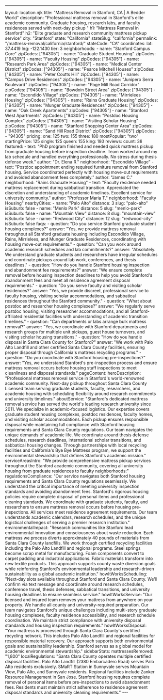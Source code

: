 ---
layout: location.njk
title: "Mattress Removal in Stanford, CA | A Bedder World"
description: "Professional mattress removal in Stanford's elite academic community. Graduate housing, research labs, and faculty residences served with next-day pickup " h1: "Mattress Removal in Stanford" h2: "Elite graduate and research community mattress pickup service"
city: "Stanford" state: "California" stateSlug: "california"
permalink: "/mattress-removal/california/stanford/" stateCode: "CA" coordinates: lat: 37.4419 lng: -122.1430 tier: 3 neighborhoods: - name: "Stanford Campus Core" zipCodes: ["94305"] - name: "Graduate Student Housing" zipCodes: ["94305"] - name: "Faculty Housing" zipCodes: ["94305"] - name: "Research Park Area" zipCodes: ["94305"] - name: "Medical Center District" zipCodes: ["94305"] - name: "Pearce Mitchell Houses" zipCodes: ["94305"] - name: "Peter Coutts Hill" zipCodes: ["94305"] - name: "Campus Drive Residences" zipCodes: ["94305"] - name: "Junipero Serra Boulevard" zipCodes: ["94305"] - name: "Page Mill Road Corridor" zipCodes: ["94305"] - name: "Bowdoin Street Area" zipCodes: ["94305"] - name: "Escondido Village" zipCodes: ["94305"] - name: "Mirrielees Housing" zipCodes: ["94305"] - name: "Rains Graduate Housing" zipCodes: ["94305"] - name: "Munger Graduate Residences" zipCodes: ["94305"] - name: "Oak Creek Apartments" zipCodes: ["94305"] - name: "Stanford West Apartments" zipCodes: ["94305"] - name: "Postdoc Housing Complex" zipCodes: ["94305"] - name: "Visiting Scholar Housing" zipCodes: ["94305"] - name: "Stanford Shopping Center Area" zipCodes: ["94305"] - name: "Sand Hill Road District" zipCodes: ["94305"] zipCodes: - "94305" pricing: one: 125 two: 155 three: 180 mostPopular: "two" startingPrice: 125 single: 125 queen: 155 king: 180 reviews: count: 38 featured: - text: "PhD program finished and needed quick mattress pickup from graduate housing before inspection deadline. Team worked around my lab schedule and handled everything professionally. No stress during thesis defense week." author: "Dr. Elena R." neighborhood: "Escondido Village" - text: "Postdoc appointment ending required furniture removal from Stanford housing. Service coordinated perfectly with housing move-out requirements and avoided abandonment fees completely." author: "James C." neighborhood: "Rains Graduate Housing" - text: "Faculty residence needed mattress replacement during sabbatical transition. Appreciated the discretion and understanding of academic timelines. Excellent service for university community." author: "Professor Maria T." neighborhood: "Faculty Housing" nearbyCities: - name: "Palo Alto" distance: 3 slug: "palo-alto" isSuburb: false - name: "Menlo Park" distance: 5 slug: "menlo-park" isSuburb: false - name: "Mountain View" distance: 8 slug: "mountain-view" isSuburb: false - name: "Redwood City" distance: 12 slug: "redwood-city" isSuburb: false faqs: - question: "Do you service Stanford graduate student housing complexes?" answer: "Yes, we provide mattress removal throughout all Stanford graduate housing including Escondido Village, Rains, Mirrielees, and Munger Graduate Residences, coordinating with housing move-out requirements." - question: "Can you work around academic research schedules and lab commitments?" answer: "Absolutely. We understand graduate students and researchers have irregular schedules and coordinate pickups around lab work, conferences, and thesis deadlines." - question: "How do you handle Stanford housing inspection and abandonment fee requirements?" answer: "We ensure complete removal before housing inspection deadlines to help you avoid Stanford's abandonment fees and meet all residence agreement disposal requirements." - question: "Do you serve faculty and visiting scholar residences?" answer: "Yes, we provide discreet, professional service to faculty housing, visiting scholar accommodations, and sabbatical residences throughout the Stanford community." - question: "What about postdoc and researcher housing complexes?" answer: "We regularly serve postdoc housing, visiting researcher accommodations, and all Stanford-affiliated residential facilities with understanding of academic transition timelines." - question: "Can departments or labs arrange bulk mattress removal?" answer: "Yes, we coordinate with Stanford departments and research groups for multiple unit pickups, guest house turnovers, and visiting scholar housing transitions." - question: "How do you handle disposal in Santa Clara County for Stanford?" answer: "We work with Palo Alto Landfill and other certified Santa Clara County facilities, ensuring proper disposal through California's mattress recycling programs." - question: "Do you coordinate with Stanford housing pre-inspections?" answer: "Yes, we understand Stanford's pre-inspection process and ensure mattress removal occurs before housing staff inspections to meet cleanliness and disposal standards." pageContent: heroDescription: "Professional mattress removal service in Stanford's world-renowned academic community. Next-day pickup throughout Santa Clara County Licensed team serving graduate students, faculty, researchers, and academic housing with scheduling flexibility around research commitments and university timelines." aboutService: "Stanford's dedicated mattress removal service has served the world's leading research university since 2011. We specialize in academic-focused logistics. Our expertise covers graduate student housing complexes, postdoc residences, faculty homes, and visiting scholar accommodations. Each pickup ensures responsible disposal while maintaining full compliance with Stanford housing requirements and Santa Clara County regulations. Our team navigates the unique demands of academic life. We coordinate around thesis defense schedules, research deadlines, international scholar transitions, and sabbatical housing changes. Through partnerships with local recycling facilities and California's Bye Bye Mattress program, we support the environmental stewardship that defines Stanford's academic mission." serviceAreasIntro: "We provide comprehensive mattress pickup services throughout the Stanford academic community, covering all university housing from graduate residences to faculty neighborhoods:" regulationsCompliance: "Our service navigates both Stanford housing requirements and Santa Clara County regulations seamlessly. We understand the critical importance of meeting university inspection standards and avoiding abandonment fees. Stanford's rigorous housing policies require complete disposal of personal items and professional cleaning standards. We coordinate with graduate students, faculty, and researchers to ensure mattress removal occurs before housing pre-inspections. All services meet residence agreement requirements. Our team understands academic calendars, research schedules, and the unique logistical challenges of serving a premier research institution." environmentalImpact: "Research communities like Stanford lead environmental innovation and consciousness about waste reduction. Each mattress we process diverts approximately 40 pounds of materials from Santa Clara County landfills. We work through certified recycling facilities including the Palo Alto Landfill and regional programs. Steel springs become scrap metal for manufacturing. Foam components convert to carpet padding and industrial applications. Fabric materials transform into new textile products. This approach supports county waste diversion goals while reinforcing Stanford's environmental leadership and research-driven sustainability as a global academic institution." howItWorksScheduling: "Next-day slots available throughout Stanford and Santa Clara County. We'll confirm via text message and coordinate around research schedules, conference travel, thesis defenses, sabbatical transitions, and university housing deadlines to ensure seamless service." howItWorksService: "Our licensed and insured team removes your mattress from anywhere on your property. We handle all county and university-required preparation. Our team navigates Stanford's unique challenges including multi-story graduate housing complexes, faculty residence accessibility, and research schedule coordination. We maintain strict compliance with university disposal standards and housing inspection requirements." howItWorksDisposal: "Your mattress is processed through Santa Clara County's certified recycling network. This includes Palo Alto Landfill and regional facilities for responsible material recovery. Our approach supports both environmental goals and sustainability leadership. Stanford serves as a global model for academic environmental stewardship." sidebarStats: mattressesRemoved: "1,800" localRegulations: "Santa Clara County operates multiple certified disposal facilities. Palo Alto Landfill (2380 Embarcadero Road) serves Palo Alto residents exclusively. SMaRT Station in Sunnyvale serves Mountain View, Palo Alto, and Sunnyvale residents. Regional facilities include Zanker Resource Management in San Jose. Stanford housing requires complete removal of personal items before pre-inspections to avoid abandonment fees. Residents must maintain strict adherence to residence agreement disposal standards and university cleaning requirements." ---